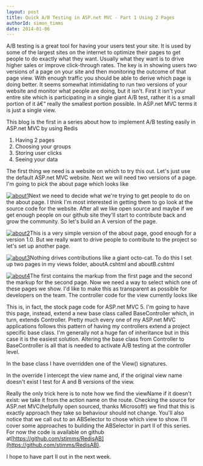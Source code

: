 ```yaml
---
layout: post
title: Quick A/B Testing in ASP.net MVC - Part 1 Using 2 Pages
authorId: simon_timms
date: 2014-01-06
---
```


A/B testing is a great tool for having your users test your site. It is used by some of the largest sites on the internet to optimize their pages to get people to do exactly what they want. Usually what they want is to drive higher sales or improve click-through rates. The key is in showing users two versions of a page on your site and then monitoring the outcome of that page view. With enough traffic you should be able to derive which page is doing better. It seems somewhat intimidating to run two versions of your website and monitor what people are doing, but it isn't. First it isn't your entire site which is participating in a single giant A/B test, rather it is a small portion of it â€“ really the smallest portion possible. In ASP.net MVC terms it is just a single view.

This blog is the first in a series about how to implement A/B testing easily in ASP.net MVC by using Redis

1. Having 2 pages
2. Choosing your groups
3. Storing user clicks
4. Seeing your data

The first thing we need is a website on which to try this out. Let's just use the default ASP.net MVC website. Next we will need two versions of a page. I'm going to pick the about page which looks like

[![about1](http://stimms.files.wordpress.com/2014/01/about1.png)](http://stimms.files.wordpress.com/2014/01/about1.png)Next we need to decide what we're trying to get people to do on the about page. I think I'm most interested in getting them to go look at the source code for the website. After all we like open source and maybe if we get enough people on our github site they'll start to contribute back and grow the community. So let's build an A version of the page.

[![about2](http://stimms.files.wordpress.com/2014/01/about2.png)](http://stimms.files.wordpress.com/2014/01/about2.png)This is a very simple version of the about page, good enough for a version 1.0. But we really want to drive people to contribute to the project so let's set up another page.

[![about3](http://stimms.files.wordpress.com/2014/01/about3.png?w=750)](http://stimms.files.wordpress.com/2014/01/about3.png)Nothing drives contributions like a giant octo-cat. To do this I set up two pages in my views folder, aboutA.cshtml and aboutB.cshtml

[![about4](http://stimms.files.wordpress.com/2014/01/about4.jpg)](http://stimms.files.wordpress.com/2014/01/about4.jpg)The first contains the markup from the first page and the second the markup for the second page. Now we need a way to select which one of these pages we show. I'd like to make this as transparent as possible for developers on the team. The controller code for the view currently looks like

<script src='https://gist.github.com/stimms/8277141.js'></script>

This is, in fact, the stock page code for ASP.net MVC 5. I'm going to have this page, instead, extend a new base class called BaseController which, in turn, extends Controller. Pretty much every one of my ASP.net MVC applications follows this pattern of having my controllers extend a project specific base class. I'm generally not a huge fan of inheritance but in this case it is the easiest solution. Altering the base class from Controller to BaseController is all that is needed to activate A/B testing at the controller level.

In the base class I have overridden one of the View() signatures.

<script src='https://gist.github.com/stimms/8277212.js'></script>

In the override I intercept the view name and, if the original view name doesn't exist I test for A and B versions of the view.

<script src='https://gist.github.com/stimms/8277249.js'></script>

Really the only trick here is to note how we find the viewName if it doesn't exist: we take it from the action name on the route. Checking the source for ASP.net MVC(helpfully open sourced, thanks Microsoft!) we find that this is exactly approach they take so behaviour should not change. You'll also notice that we call out to an ABSelector to chose which view to show. I'll cover some approaches to building the ABSelector in part II of this series. For now the code is available on github at[https://github.com/stimms/RedisAB](https://github.com/stimms/RedisAB).

I hope to have part II out in the next week.



